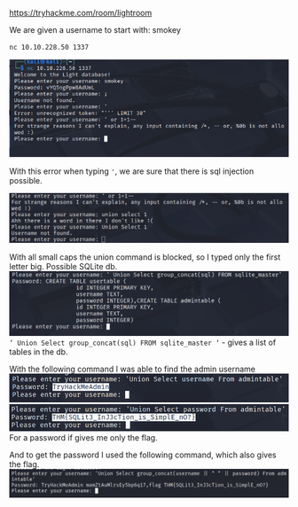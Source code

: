 https://tryhackme.com/room/lightroom

We are given a username to start with: smokey

```bash
nc 10.10.228.50 1337
```

![](../Attachments/Pasted%20image%2020250622221624.png)

With this error when typing `'`, we are sure that there is sql injection possible.

![](../Attachments/Pasted%20image%2020250622221703.png)

With all small caps the union command is blocked, so I typed only the first letter big.
Possible SQLite db.
![](../Attachments/Pasted%20image%2020250622221733.png)
`‘ Union Select group_concat(sql) FROM sqlite_master ‘` - gives a list of tables in the db. 

With the following command I was able to find the admin username
![](../Attachments/Pasted%20image%2020250622221817.png)
![](../Attachments/Pasted%20image%2020250622221836.png)
For a password if gives me only the flag.

And to get the password I used the following command, which also gives the flag.
![](../Attachments/Pasted%20image%2020250622221943.png)



